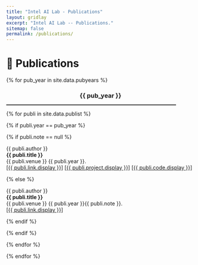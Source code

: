 ```yaml
---
title: "Intel AI Lab - Publications"
layout: gridlay
excerpt: "Intel AI Lab -- Publications."
sitemap: false
permalink: /publications/
---
```



# 📝 Publications

<!-- ## Group highlights

**At the end of this page, you can find the [full list of publications and patents](#full-list-of-publications). All papers are also available on [arXiv](https://arxiv.org/search/?searchtype=author&query=Allan%2C+M+P).**

{% assign number_printed = 0 %}
{% for publi in site.data.publist %}

{% assign even_odd = number_printed | modulo: 2 %}
{% if publi.highlight == 1 %}

{% if even_odd == 0 %}
<div class="row">
{% endif %}

<div class="col-sm-6 clearfix">
 <div class="well">
  <pubtit>{{ publi.title }}</pubtit>
  <img src="{{ site.url }}{{ site.baseurl }}/images/pubpic/{{ publi.image }}" class="img-responsive" width="33%" style="float: left" />
  <p>{{ publi.description }}</p>
  <p><em>{{ publi.authors }}</em></p>
  <p><strong><a href="{{ publi.link.url }}">{{ publi.link.display }}</a></strong></p>
  <p class="text-danger"><strong> {{ publi.news1 }}</strong></p>
  <p> {{ publi.news2 }}</p>
 </div>
</div>

{% assign number_printed = number_printed | plus: 1 %}

{% if even_odd == 1 %}
</div>
{% endif %}

{% endif %}
{% endfor %}

{% assign even_odd = number_printed | modulo: 2 %}
{% if even_odd == 1 %}
</div>
{% endif %}

<p> &nbsp; </p>


## Patents
<em>Milan P Allan, S Gröblacher, RA Norte, M Leeuwenhoek</em><br />Novel atomic force microscopy probes with phononic crystals<br /> PCT/NL20-20/050797 (2020)

<em>Milan P Allan</em><br /> Methods of manufacturing superconductor and phononic elements <br /> <a href="https://patents.google.com/patent/US10439125B2/en?inventor=Milan+ALLAN&oq=inventor:(Milan+ALLAN)">US10439125B2 (2016)</a> -->

<!-- ## Publications -->



<!-- {% for publi in site.data.publist %}

  {{ publi.title }} <br />
  <em>{{ publi.authors }} </em><br /><a href="{{ publi.link.url }}">{{ publi.link.display }}</a>

{% endfor %} -->



{% for pub_year in site.data.pubyears %}

<h3 style="padding-bottom: 0px;margin-bottom: 0; text-align: center;">{{ pub_year }}</h3>
<hr style="border: 2;height: 2px;width: 90%;" />


{% for publi in site.data.publist %}

{% if publi.year == pub_year %}

{% if publi.note == null %}

  {{ publi.author }} <br />
  <b> {{ publi.title }} </b> <br />
  {{ publi.venue }} {{ publi.year }}. <br />
  <a href="{{ publi.link.url }}">[{{ publi.link.display }}]</a> <a href="{{ publi.project.url }}">[{{ publi.project.display }}]</a> 
  <a href="{{ publi.code.url }}">[{{ publi.code.display }}]</a>  

{% else %}

  {{ publi.author }} <br />
  <b> {{ publi.title }} </b> <br />
  {{ publi.venue }} {{ publi.year }}{{ publi.note }}. <br />
  <a href="{{ publi.link.url }}">[{{ publi.link.display }}]</a>

{% endif %}

<!-- {% if publi.link.url != null %}
  <a href="{{ publi.link.url }}">[{{ publi.link.display }}]</a>
{% endif %}
 -->
{% endif %}

{% endfor %}

{% endfor %}

